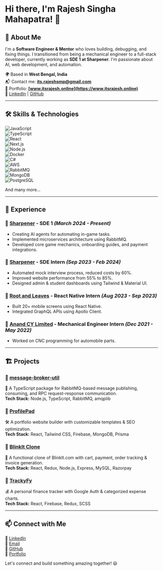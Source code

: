 # Hi there, I'm Rajesh Singha Mahapatra! 👋

## 🚀 About Me
I'm a **Software Engineer & Mentor** who loves building, debugging, and fixing things. I transitioned from being a mechanical engineer to a full-stack developer, currently working as **SDE 1 at Sharpener**. I'm passionate about AI, web development, and automation.

🌍 Based in **West Bengal, India**  
📬 Contact me: **[its.rajeshsmp@gmail.com](mailto:its.rajeshsmp@gmail.com)**  
👦 Portfolio: **[www.itsrajesh.online](https://www.itsrajesh.online)**  
💼 [LinkedIn](https://www.linkedin.com/in/rajeshsmp/) | [GitHub](https://github.com/its-rajesh-smp)


---

## 🛠 Skills & Technologies

![JavaScript](https://img.shields.io/badge/JavaScript-F7DF1E?style=flat&logo=javascript&logoColor=black)  
![TypeScript](https://img.shields.io/badge/TypeScript-3178C6?style=flat&logo=typescript&logoColor=white)  
![React](https://img.shields.io/badge/React-61DAFB?style=flat&logo=react&logoColor=black)  
![Next.js](https://img.shields.io/badge/Next.js-000000?style=flat&logo=nextdotjs&logoColor=white)  
![Node.js](https://img.shields.io/badge/Node.js-339933?style=flat&logo=nodedotjs&logoColor=white)  
![Docker](https://img.shields.io/badge/Docker-2496ED?style=flat&logo=docker&logoColor=white)  
![C#](https://img.shields.io/badge/C%23-239120?style=flat&logo=c-sharp&logoColor=white)  
![AWS](https://img.shields.io/badge/AWS-232F3E?style=flat&logo=amazonaws&logoColor=white)  
![RabbitMQ](https://img.shields.io/badge/RabbitMQ-FF6600?style=flat&logo=rabbitmq&logoColor=white)  
![MongoDB](https://img.shields.io/badge/MongoDB-47A248?style=flat&logo=mongodb&logoColor=white)  
![PostgreSQL](https://img.shields.io/badge/PostgreSQL-4169E1?style=flat&logo=postgresql&logoColor=white)  

And many more...

---

## 💼 Experience

### 🏢 [Sharpener](https://www.sharpener.tech/) - **SDE 1** *(March 2024 - Present)*
- Creating AI agents for automating in-game tasks.
- Implemented microservices architecture using RabbitMQ.
- Developed core game mechanics, onboarding guides, and payment integrations.

### 🏢 [Sharpener](https://www.sharpener.tech/) - **SDE Intern** *(Sep 2023 - Feb 2024)*
- Automated mock interview process, reduced costs by 60%.
- Improved website performance from 55% to 85%.
- Designed admin & student dashboards using Tailwind & Material UI.

### 🏢 [Root and Leaves](https://rootandleaves.com/) - **React Native Intern** *(Aug 2023 - Sep 2023)*
- Built 20+ mobile screens using React Native.
- Integrated GraphQL APIs using Apollo Client.

### 🏢 [Anand CY Limited](https://www.anandgroupindia.com/acymautomotive/) - **Mechanical Engineer Intern** *(Dec 2021 - May 2022)*
- Worked on CNC programming for automobile parts.

---

## 🏗️ Projects

### 🔹 [message-broker-util](https://www.npmjs.com/package/message-broker-util)
🚀 A TypeScript package for RabbitMQ-based message publishing, consuming, and RPC request-response communication.  
**Tech Stack:** Node.js, TypeScript, RabbitMQ, amqplib  

### 🔹 [ProfilePad](https://github.com/its-rajesh-smp?tab=repositories&q=profilepad&type=&language=&sort=)
🛠️ A portfolio website builder with customizable templates & SEO optimization.  
**Tech Stack:** React, Tailwind CSS, Firebase, MongoDB, Prisma  

### 🔹 [BlinkIt Clone](https://www.youtube.com/watch?v=wCWGeTGMYWg)
🛒 A functional clone of BlinkIt.com with cart, payment, order tracking & invoice generation.  
**Tech Stack:** React, Redux, Node.js, Express, MySQL, Razorpay  

### 🔹 [TrackyFy](https://trackyfi.netlify.app/)
💰 A personal finance tracker with Google Auth & categorized expense charts.  
**Tech Stack:** React, Firebase, Redux, SCSS  

---

## 📫 Connect with Me

💼 [LinkedIn](https://www.linkedin.com/in/rajeshsmp/)  
📧 [Email](mailto:its.rajeshsmp@gmail.com)  
🐙 [GitHub](https://github.com/its-rajesh-smp)  
🚀 [Portfolio](https://www.itsrajesh.online)  

Let's connect and build something amazing together! 😃
